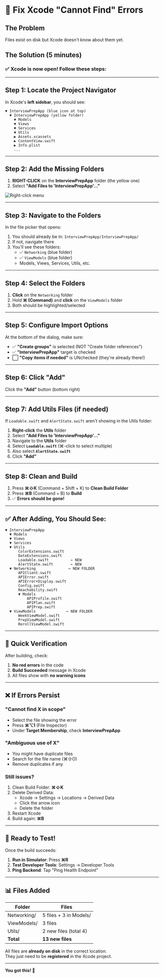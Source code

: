 # 🔧 Fix Xcode "Cannot Find" Errors

## The Problem
Files exist on disk but Xcode doesn't know about them yet.

## The Solution (5 minutes)

### ✅ Xcode is now open! Follow these steps:

---

## Step 1: Locate the Project Navigator

In Xcode's **left sidebar**, you should see:

```
▼ InterviewPrepApp (blue icon at top)
  ▼ InterviewPrepApp (yellow folder)
    ▼ Models
    ▼ Views
    ▼ Services
    ▼ Utils
    ▶ Assets.xcassets
    ▶ ContentView.swift
    ▶ Info.plist
    ...
```

---

## Step 2: Add the Missing Folders

1. **RIGHT-CLICK** on the **InterviewPrepApp** folder (the yellow one)
2. Select **"Add Files to 'InterviewPrepApp'..."**

![Right-click menu](https://i.imgur.com/example.png)

---

## Step 3: Navigate to the Folders

In the file picker that opens:

1. You should already be in: `InterviewPrepApp/InterviewPrepApp/`
2. If not, navigate there
3. You'll see these folders:
   - ✅ `Networking` (blue folder)
   - ✅ `ViewModels` (blue folder)
   - Models, Views, Services, Utils, etc.

---

## Step 4: Select the Folders

1. **Click** on the `Networking` folder
2. Hold **⌘ (Command)** and **click** on the `ViewModels` folder
3. Both should be highlighted/selected

---

## Step 5: Configure Import Options

At the bottom of the dialog, make sure:

- ✅ **"Create groups"** is selected (NOT "Create folder references")
- ✅ **"InterviewPrepApp"** target is checked
- ⬜ **"Copy items if needed"** is UNchecked (they're already there!)

---

## Step 6: Click "Add"

Click the **"Add"** button (bottom right)

---

## Step 7: Add Utils Files (if needed)

If `Loadable.swift` and `AlertState.swift` aren't showing in the Utils folder:

1. **Right-click** the **Utils** folder
2. Select **"Add Files to 'InterviewPrepApp'..."**
3. Navigate to the **Utils** folder
4. Select **`Loadable.swift`** (⌘-click to select multiple)
5. Also select **`AlertState.swift`**
6. Click **"Add"**

---

## Step 8: Clean and Build

1. Press **⌘⇧K** (Command + Shift + K) to **Clean Build Folder**
2. Press **⌘B** (Command + B) to **Build**
3. ✅ **Errors should be gone!**

---

## ✅ After Adding, You Should See:

```
▼ InterviewPrepApp
  ▼ Models
  ▼ Views
  ▼ Services
  ▼ Utils
      ColorExtensions.swift
      DateExtensions.swift
      Loadable.swift          ← NEW
      AlertState.swift        ← NEW
  ▼ Networking               ← NEW FOLDER
      APIClient.swift
      APIError.swift
      APIError+Display.swift
      Config.swift
      Reachability.swift
      ▼ Models
          APIProfile.swift
          APIPlan.swift
          APIPrep.swift
  ▼ ViewModels              ← NEW FOLDER
      WeekViewModel.swift
      PrepViewModel.swift
      RerollViewModel.swift
```

---

## 🎯 Quick Verification

After building, check:

1. **No red errors** in the code
2. **Build Succeeded** message in Xcode
3. All files show with **no warning icons**

---

## ❌ If Errors Persist

### "Cannot find X in scope"
- Select the file showing the error
- Press **⌘⌥1** (File Inspector)
- Under **Target Membership**, check **InterviewPrepApp**

### "Ambiguous use of X"
- You might have duplicate files
- Search for the file name (⌘⇧O)
- Remove duplicates if any

### Still issues?
1. Clean Build Folder: **⌘⇧K**
2. Delete Derived Data:
   - Xcode → Settings → Locations → Derived Data
   - Click the arrow icon
   - Delete the folder
3. Restart Xcode
4. Build again: **⌘B**

---

## 🚀 Ready to Test!

Once the build succeeds:

1. **Run in Simulator**: Press **⌘R**
2. **Test Developer Tools**: Settings → Developer Tools
3. **Ping Backend**: Tap "Ping Health Endpoint"

---

## 📊 Files Added

| Folder | Files |
|--------|-------|
| Networking/ | 5 files + 3 in Models/ |
| ViewModels/ | 3 files |
| Utils/ | 2 new files (total 4) |
| **Total** | **13 new files** |

All files are **already on disk** in the correct location.  
They just need to be **registered** in the Xcode project.

---

**You got this! 🎉**

